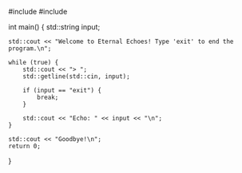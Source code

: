 #include <iostream>
#include <string>

int main() {
    std::string input;

    std::cout << "Welcome to Eternal Echoes! Type 'exit' to end the program.\n";

    while (true) {
        std::cout << "> ";
        std::getline(std::cin, input);

        if (input == "exit") {
            break;
        }

        std::cout << "Echo: " << input << "\n";
    }

    std::cout << "Goodbye!\n";
    return 0;
}
